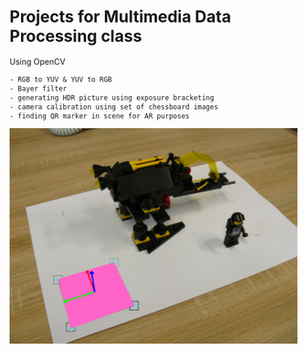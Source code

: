 # Projects for Multimedia Data Processing class

Using OpenCV

	- RGB to YUV & YUV to RGB
	- Bayer filter
	- generating HDR picture using exposure bracketing
	- camera calibration using set of chessboard images
	- finding QR marker in scene for AR purposes

![](result.png)
